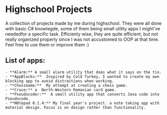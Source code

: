 # Highschool Projects

A collection of projects made by me during highschool. They were all done with basic C# knowlegde, some of them being small utility apps I might've neededfor a specific task. Efficienty wise, they are quite efficient, but not really organized properly since I was not accustomed to OOP at that time. Feel free to use them or improve them :)

## List of apps:
	- **Alarm:** A small alarm utility that does what it says on the tin.
	- **AppBlocks:**  Inspired by Cold Turkey, I wanted to create my own blocking app to avoid distractions when working.
	- **ChessGame:**  My attempt at creating a chess game.
	- **Cruce:** a  North-Western Romanian card game.
	- **Pseudocoder:**  A small utility app that converts Java code into Pseudocode.
	- **N0tepad 0.1.4:** My final year's project. a note taking app with material design. Focus is on design rather than functionality. 
